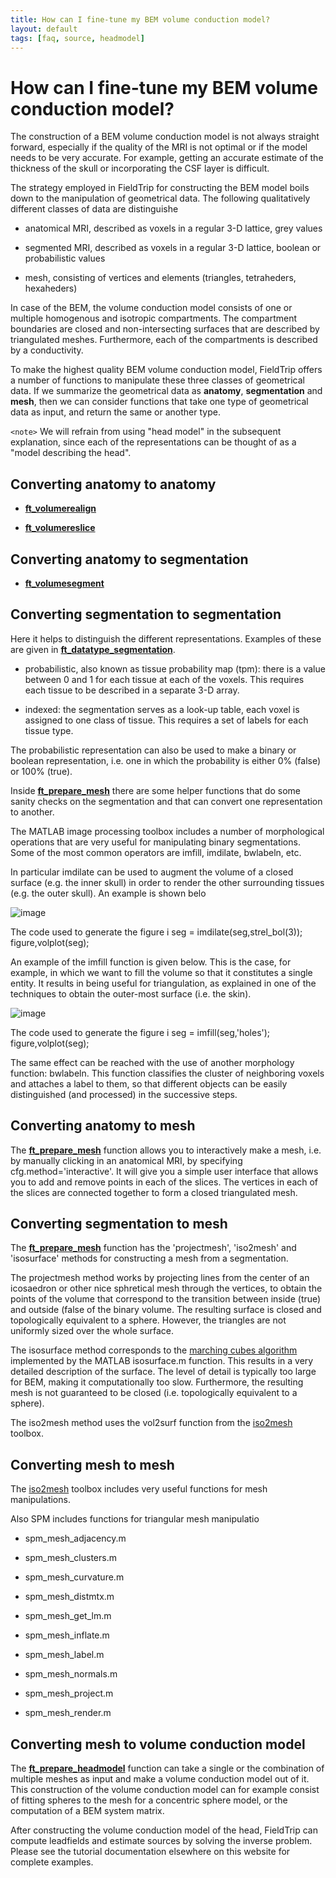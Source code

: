 ```yaml
---
title: How can I fine-tune my BEM volume conduction model?
layout: default
tags: [faq, source, headmodel]
---
```


# How can I fine-tune my BEM volume conduction model?

The construction of a BEM volume conduction model is not always straight forward, especially if the quality of the MRI is not optimal or if the model needs to be very accurate. For example, getting an accurate estimate of the thickness of the skull or incorporating the CSF layer is difficult.

The strategy employed in FieldTrip for constructing the BEM model boils down to the manipulation of geometrical data. The following qualitatively different classes of data are distinguishe

*  anatomical MRI, described as voxels in a regular 3-D lattice, grey values

*  segmented MRI, described as voxels in a regular 3-D lattice, boolean or probabilistic values

*  mesh, consisting of vertices and elements (triangles, tetraheders, hexaheders)

In case of the BEM, the volume conduction model consists of one or multiple homogenous and isotropic compartments. The compartment boundaries are closed and non-intersecting surfaces that are described by triangulated meshes. Furthermore, each of the compartments is described by a conductivity.

To make the highest quality BEM volume conduction model, FieldTrip offers a number of functions to manipulate these three classes of geometrical data. If we summarize the geometrical data as **anatomy**, **segmentation** and **mesh**, then we can consider functions that take one type of geometrical data as input, and return the same or another type.

`<note>`
We will refrain from using "head model" in the subsequent explanation, since each of the representations can be thought of as a "model describing the head". 
</div>

##  Converting anatomy to anatomy

*  **[ft_volumerealign](/reference/ft_volumerealign)**

*  **[ft_volumereslice](/reference/ft_volumereslice)**

##  Converting anatomy to segmentation

*  **[ft_volumesegment](/reference/ft_volumesegment)**

##  Converting segmentation to segmentation

Here it helps to distinguish the different representations. Examples of these are given in **[ft_datatype_segmentation](/reference/ft_datatype_segmentation)**.

*  probabilistic, also known as tissue probability map (tpm): there is a value between 0 and 1 for each tissue at each of the voxels. This requires each tissue to be described in a separate 3-D array.

*  indexed: the segmentation serves as a look-up table, each voxel is assigned to one class of tissue. This requires a set of labels for each tissue type. 

The probabilistic representation can also be used to make a binary or boolean representation, i.e. one in which the probability is either 0% (false) or 100% (true).

Inside **[ft_prepare_mesh](/reference/ft_prepare_mesh)** there are some helper functions that do some sanity checks on the segmentation and that can convert one representation to another.

The MATLAB image processing toolbox includes a number of morphological operations that are very useful for manipulating binary segmentations. Some of the most common operators are imfill, imdilate, bwlabeln, etc.

In particular imdilate can be used to augment the volume of a closed surface (e.g. the inner skull) in order to render the other surrounding tissues (e.g. the outer skull). An example is shown belo

![image](/static/img/faq/wiki12.png@300)

The code used to generate the figure i
    seg = imdilate(seg,strel_bol(3));
    figure,volplot(seg);

An example of the imfill function is given below. This is the case, for example, in which we want to fill the volume so that it constitutes a single entity. It results in being useful for triangulation, as explained in one of the techniques to obtain the outer-most surface (i.e. the skin).

![image](/static/img/faq/wiki34.png@300)

The code used to generate the figure i
    seg = imfill(seg,'holes');
    figure,volplot(seg);

The same effect can be reached with the use of another morphology function: bwlabeln. This function classifies the cluster of neighboring voxels and attaches a label to them, so that different objects can be easily distinguished (and processed) in the successive steps.

##  Converting anatomy to mesh

The **[ft_prepare_mesh](/reference/ft_prepare_mesh)** function allows you to interactively make a mesh, i.e. by manually clicking in an anatomical MRI, by specifying cfg.method='interactive'. It will give you a simple user interface that allows you to add and remove points in each of the slices. The vertices in each of the slices are connected together to form a closed triangulated mesh.

##  Converting segmentation to mesh

The **[ft_prepare_mesh](/reference/ft_prepare_mesh)** function has the 'projectmesh', 'iso2mesh' and 'isosurface' methods for constructing a mesh from a segmentation.

The projectmesh method works by projecting lines from the center of an icosaedron or other nice sphretical mesh through the vertices, to obtain the points of the volume that correspond to the transition between inside (true) and outside (false of the binary volume. The resulting surface is closed and topologically equivalent to a sphere. However, the triangles are not uniformly sized over the whole surface.

The isosurface method corresponds to the [marching cubes algorithm](http://en.wikipedia.org/wiki/Marching_cubes) implemented by the MATLAB isosurface.m function. This results in a very detailed description of the surface. The level of detail is typically too large for BEM, making it computationally too slow. Furthermore, the resulting mesh is not guaranteed to be closed (i.e. topologically equivalent to a sphere).  

The iso2mesh method uses the vol2surf function from the [iso2mesh](http://iso2mesh.sourceforge.net) toolbox.

##  Converting mesh to mesh

The [iso2mesh](http://iso2mesh.sourceforge.net) toolbox includes very useful functions for mesh manipulations. 

Also SPM includes functions for triangular mesh manipulatio

*  spm_mesh_adjacency.m

*  spm_mesh_clusters.m

*  spm_mesh_curvature.m

*  spm_mesh_distmtx.m

*  spm_mesh_get_lm.m

*  spm_mesh_inflate.m

*  spm_mesh_label.m

*  spm_mesh_normals.m

*  spm_mesh_project.m

*  spm_mesh_render.m

##  Converting mesh to volume conduction model

The **[ft_prepare_headmodel](/reference/ft_prepare_headmodel)** function can take a single or the combination of multiple meshes as input and make a volume conduction model out of it. This construction of the volume conduction model can for example consist of fitting spheres to the mesh for a concentric sphere model, or the computation of a BEM system matrix. 

After constructing the volume conduction model of the head, FieldTrip can compute leadfields and estimate sources by solving the inverse problem. Please see the tutorial documentation elsewhere on this website for complete examples.

 

